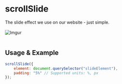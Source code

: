 # scrollSlide
The slide effect we use on our website - just simple.<br><br>
![Imgur](https://i.imgur.com/sTw0x5u.gif)<br><br>

<h2>Usage & Example</h2>

````javascript
scrollSlide({
    element: document.querySelector("slideElement"),
    padding: "5%" // Supported units: %, px
});
````
